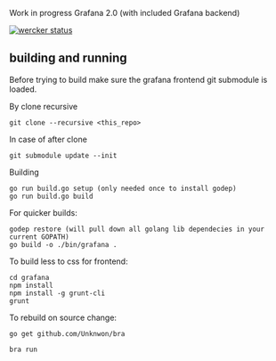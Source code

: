 Work in progress Grafana 2.0 (with included Grafana backend)

[![wercker status](https://app.wercker.com/status/0f109051cfaf2a6d94c0eebdc0dcaeae/s "wercker status")](https://app.wercker.com/project/bykey/0f109051cfaf2a6d94c0eebdc0dcaeae)

## building and running
Before trying to build make sure the grafana frontend git submodule is loaded.

By clone recursive

```
git clone --recursive <this_repo>
```

In case of after clone
```
git submodule update --init
```

Building
```
go run build.go setup (only needed once to install godep)
go run build.go build
```

For quicker builds:

```
godep restore (will pull down all golang lib dependecies in your current GOPATH)
go build -o ./bin/grafana .
```

To build less to css for frontend:

```
cd grafana
npm install
npm install -g grunt-cli
grunt
```

To rebuild on source change:
```
go get github.com/Unknwon/bra

bra run
```



